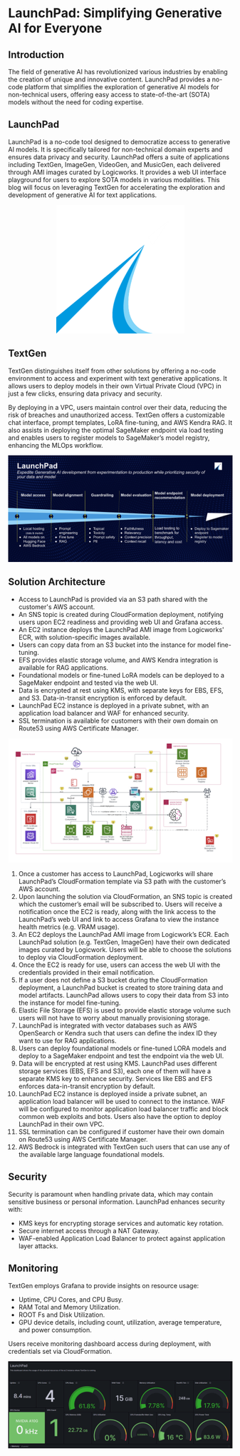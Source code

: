 # LaunchPad: Simplifying Generative AI for Everyone

## Introduction

The field of generative AI has revolutionized various industries by enabling the creation of unique and innovative content. LaunchPad provides a no-code platform that simplifies the exploration of generative AI models for non-technical users, offering easy access to state-of-the-art (SOTA) models without the need for coding expertise.

## LaunchPad

LaunchPad is a no-code tool designed to democratize access to generative AI models. It is specifically tailored for non-technical domain experts and ensures data privacy and security. LaunchPad offers a suite of applications including TextGen, ImageGen, VideoGen, and MusicGen, each delivered through AMI images curated by Logicworks. It provides a web UI interface playground for users to explore SOTA models in various modalities. This blog will focus on leveraging TextGen for accelerating the exploration and development of generative AI for text applications.

<p align="center">
  <img src="./docs/imgs/LaunchPad.png" alt="LaunchPad" width="288"/>
</p>

## TextGen

TextGen distinguishes itself from other solutions by offering a no-code environment to access and experiment with text generative applications. It allows users to deploy models in their own Virtual Private Cloud (VPC) in just a few clicks, ensuring data privacy and security.

By deploying in a VPC, users maintain control over their data, reducing the risk of breaches and unauthorized access. TextGen offers a customizable chat interface, prompt templates, LoRA fine-tuning, and AWS Kendra RAG. It also assists in deploying the optimal SageMaker endpoint via load testing and enables users to register models to SageMaker’s model registry, enhancing the MLOps workflow.

![TextGen](./docs/imgs/textgen.png)


## Solution Architecture

- Access to LaunchPad is provided via an S3 path shared with the customer's AWS account.
- An SNS topic is created during CloudFormation deployment, notifying users upon EC2 readiness and providing web UI and Grafana access.
- An EC2 instance deploys the LaunchPad AMI image from Logicworks' ECR, with solution-specific images available.
- Users can copy data from an S3 bucket into the instance for model fine-tuning.
- EFS provides elastic storage volume, and AWS Kendra integration is available for RAG applications.
- Foundational models or fine-tuned LoRA models can be deployed to a SageMaker endpoint and tested via the web UI.
- Data is encrypted at rest using KMS, with separate keys for EBS, EFS, and S3. Data-in-transit encryption is enforced by default.
- LaunchPad EC2 instance is deployed in a private subnet, with an application load balancer and WAF for enhanced security.
- SSL termination is available for customers with their own domain on Route53 using AWS Certificate Manager.

![Solution Architecture](./docs/imgs/solution_architecture.png)

1. Once a customer has access to LaunchPad, Logicworks will share LaunchPad’s CloudFormation template via S3 path with the customer’s AWS account.
2. Upon launching the solution via CloudFormation, an SNS topic is created which the customer’s email will be subscribed to. Users will receive a notification once the EC2 is ready, along with the link access to the LaunchPad’s web UI and link to access Grafana to view the instance health metrics (e.g. VRAM usage).
3. An EC2 deploys the LaunchPad AMI image from Logicwork’s ECR. Each LaunchPad solution (e.g. TextGen, ImageGen) have their own dedicated images curated by Logicwork. Users will be able to choose the solutions to deploy via CloudFormation deployment.
4. Once the EC2 is ready for use, users can access the web UI with the credentials provided in their email notification.
5. If a user does not define a S3 bucket during the CloudFormation deployment, a LaunchPad bucket is created to store training data and model artifacts. LaunchPad allows users to copy their data from S3 into the instance for model fine-tuning. 
6. Elastic File Storage (EFS) is used to provide elastic storage volume such users will not have to worry about manually provisioning storage. 
7. LaunchPad is integrated with vector databases such as AWS OpenSearch or Kendra such that users can define the index ID they want to use for RAG applications.
8. Users can deploy foundational models or fine-tuned LORA models and deploy to a SageMaker endpoint and test the endpoint via the web UI.
9. Data will be encrypted at rest using KMS. LaunchPad uses different storage services (EBS, EFS and S3), each one of them will have a separate KMS key to enhance security. Services like EBS and EFS enforces data-in-transit encryption by default.
10. LaunchPad EC2 instance is deployed inside a private subnet, an application load balancer will be used to connect to the instance. WAF will be configured to monitor application load balancer traffic and block common web exploits and bots. Users also have the option to deploy LaunchPad in their own VPC.
11. SSL termination can be configured if customer have their own domain on Route53 using AWS Certificate Manager.
12. AWS Bedrock is integrated with TextGen such users that can use any of the available large language foundational models.

## Security

Security is paramount when handling private data, which may contain sensitive business or personal information. LaunchPad enhances security with:

- KMS keys for encrypting storage services and automatic key rotation.
- Secure internet access through a NAT Gateway.
- WAF-enabled Application Load Balancer to protect against application layer attacks.

## Monitoring

TextGen employs Grafana to provide insights on resource usage:

- Uptime, CPU Cores, and CPU Busy.
- RAM Total and Memory Utilization.
- ROOT Fs and Disk Utilization.
- GPU device details, including count, utilization, average temperature, and power consumption.

Users receive monitoring dashboard access during deployment, with credentials set via CloudFormation.

![Grafana Monitoring Dashboard](./docs/imgs/grafana.png)


